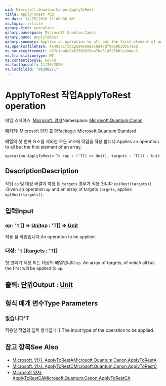 ```yaml
---
uid: Microsoft.Quantum.Canon.ApplyToRest
title: ApplyToRest 작업
ms.date: 11/25/2020 12:00:00 AM
ms.topic: article
qsharp.kind: operation
qsharp.namespace: Microsoft.Quantum.Canon
qsharp.name: ApplyToRest
qsharp.summary: Applies an operation to all but the first element of an array.
ms.openlocfilehash: fe49361f3c2259960eaa58d47df9b69b30b572a8
ms.sourcegitcommit: a87c1aa8e7453360025e47ba614f25b02ea84ec3
ms.translationtype: MT
ms.contentlocale: ko-KR
ms.lasthandoff: 11/26/2020
ms.locfileid: "96208271"
---
```

# <a name="applytorest-operation"></a><span data-ttu-id="472a5-102">ApplyToRest 작업</span><span class="sxs-lookup"><span data-stu-id="472a5-102">ApplyToRest operation</span></span>

<span data-ttu-id="472a5-103">네임 스페이스: [Microsoft. 양자](xref:Microsoft.Quantum.Canon)</span><span class="sxs-lookup"><span data-stu-id="472a5-103">Namespace: [Microsoft.Quantum.Canon](xref:Microsoft.Quantum.Canon)</span></span>

<span data-ttu-id="472a5-104">패키지: [Microsoft 양자 표준](https://nuget.org/packages/Microsoft.Quantum.Standard)</span><span class="sxs-lookup"><span data-stu-id="472a5-104">Package: [Microsoft.Quantum.Standard](https://nuget.org/packages/Microsoft.Quantum.Standard)</span></span>


<span data-ttu-id="472a5-105">배열의 첫 번째 요소를 제외한 모든 요소에 작업을 적용 합니다.</span><span class="sxs-lookup"><span data-stu-id="472a5-105">Applies an operation to all but the first element of an array.</span></span>

```qsharp
operation ApplyToRest<'T> (op : ('T[] => Unit), targets : 'T[]) : Unit
```


## <a name="description"></a><span data-ttu-id="472a5-106">Description</span><span class="sxs-lookup"><span data-stu-id="472a5-106">Description</span></span>

<span data-ttu-id="472a5-107">작업 `op` 및 대상 배열이 지정 된 `targets` 경우가 적용 됩니다 `op(Rest(targets))` .</span><span class="sxs-lookup"><span data-stu-id="472a5-107">Given an operation `op` and an array of targets `targets`, applies `op(Rest(targets))`.</span></span>

## <a name="input"></a><span data-ttu-id="472a5-108">입력</span><span class="sxs-lookup"><span data-stu-id="472a5-108">Input</span></span>

### <a name="op--t--unit"></a><span data-ttu-id="472a5-109">op: ' t [] => [Unit](xref:microsoft.quantum.lang-ref.unit)</span><span class="sxs-lookup"><span data-stu-id="472a5-109">op : 'T[] => [Unit](xref:microsoft.quantum.lang-ref.unit)</span></span> 

<span data-ttu-id="472a5-110">적용 될 작업입니다.</span><span class="sxs-lookup"><span data-stu-id="472a5-110">An operation to be applied.</span></span>


### <a name="targets--t"></a><span data-ttu-id="472a5-111">대상: ' t []</span><span class="sxs-lookup"><span data-stu-id="472a5-111">targets : 'T[]</span></span>

<span data-ttu-id="472a5-112">첫 번째가 적용 되는 대상의 배열입니다 `op` .</span><span class="sxs-lookup"><span data-stu-id="472a5-112">An array of targets, of which all but the first will be applied to `op`.</span></span>



## <a name="output--unit"></a><span data-ttu-id="472a5-113">출력: [단위](xref:microsoft.quantum.lang-ref.unit)</span><span class="sxs-lookup"><span data-stu-id="472a5-113">Output : [Unit](xref:microsoft.quantum.lang-ref.unit)</span></span>



## <a name="type-parameters"></a><span data-ttu-id="472a5-114">형식 매개 변수</span><span class="sxs-lookup"><span data-stu-id="472a5-114">Type Parameters</span></span>

### <a name="t"></a><span data-ttu-id="472a5-115">없습니다</span><span class="sxs-lookup"><span data-stu-id="472a5-115">'T</span></span>

<span data-ttu-id="472a5-116">적용할 작업의 입력 형식입니다.</span><span class="sxs-lookup"><span data-stu-id="472a5-116">The input type of the operation to be applied.</span></span>

## <a name="see-also"></a><span data-ttu-id="472a5-117">참고 항목</span><span class="sxs-lookup"><span data-stu-id="472a5-117">See Also</span></span>

- [<span data-ttu-id="472a5-118">Microsoft. 양자. ApplyToRestA</span><span class="sxs-lookup"><span data-stu-id="472a5-118">Microsoft.Quantum.Canon.ApplyToRestA</span></span>](xref:Microsoft.Quantum.Canon.ApplyToRestA)
- [<span data-ttu-id="472a5-119">Microsoft. 양자. ApplyToRestC</span><span class="sxs-lookup"><span data-stu-id="472a5-119">Microsoft.Quantum.Canon.ApplyToRestC</span></span>](xref:Microsoft.Quantum.Canon.ApplyToRestC)
- [<span data-ttu-id="472a5-120">Microsoft 양자. ApplyToRestCA</span><span class="sxs-lookup"><span data-stu-id="472a5-120">Microsoft.Quantum.Canon.ApplyToRestCA</span></span>](xref:Microsoft.Quantum.Canon.ApplyToRestCA)